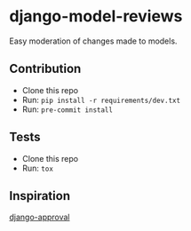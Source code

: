 # django-model-reviews

Easy moderation of changes made to models.

## Contribution

- Clone this repo
- Run: `pip install -r requirements/dev.txt`
- Run: `pre-commit install`

## Tests

- Clone this repo
- Run: `tox`

## Inspiration

[django-approval](https://github.com/artscoop/django-approval)
